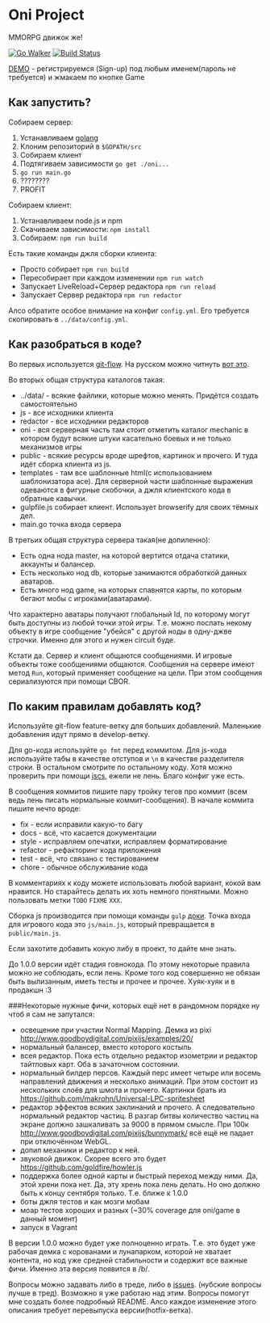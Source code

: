 # Oni Project

MMORPG движок же!

[![Go Walker](http://gowalker.org/api/v1/badge)](https://gowalker.org/github.com/oniproject/oniproject)
[![Build Status](https://drone.io/github.com/oniproject/oniproject/status.png)](https://drone.io/github.com/oniproject/oniproject/latest)

[DEMO](http://oniproject-lain.rhcloud.com/) - регистрируемся (Sign-up) под любым именем(пароль не требуется) и жмакаем по кнопке Game

## Как запустить?

Собираем сервер:

1. Устанавливаем [golang](http://golang.org)
2. Клоним репозиторий в `$GOPATH/src`
3. Собираем клиент
4. Подтягиваем зависимости `go get ./oni...`
5. `go run main.go`
6. ????????
7. PROFIT

Собираем клиент:

1. Устанавливаем node.js и npm
2. Скачиваем зависимости: `npm install`
3. Собираем: `npm run build`

Есть такие команды джля сборки клиента:

* Просто собирает `npm run build`
* Пересобирает при каждом изменении `npm run watch`
* Запускает LiveReload+Сервер редактора `npm run reload`
* Запускает Сервер редактора `npm run redactor`

Алсо обратите особое внимание на конфиг `config.yml`. Его требуется скопировать в `../data/config.yml`.


## Как разобраться в коде?

Во первых используется [git-flow](https://github.com/nvie/gitflow). На русском можно читнуть [вот это](http://habrahabr.ru/post/106912/).

Во вторых общая структура каталогов такая:

* ../data/ - всякие файлики, которые можно менять. Придётся создать самостоятельно
* js - все исходники клиента
* redactor - все исходники редакторов
* oni - вся серверная часть там стоит отметить каталог mechanic в котором будут всякие штуки касательно боевых и не только механизмов игры
* public - всякие ресурсы вроде шрефтов, картинок и прочего. И туда идёт сборка клиента из js.
* templates - там все шаблонные html(с использованием шаблонизатора ace). Для серверной части шаблонные выражения одеваются в фигурные скобочки, а джля клиентского кода в обратные кавычки.
* gulpfile.js собирает клиент. Использует browserify для своих тёмных дел.
* main.go точка входа сервера

В третьих общая структура сервера такая(не допиленно):
* Есть одна нода master, на которой вертится отдача статики, аккаунты и балансер.
* Есть несколько нод db, которые занимаются обработкой данных аватаров.
* Есть много нод game, на которых спавнятся карты, по которым бегают мобы с игроками(аватарами).

Что характерно аватары получают глобальный Id, по которому могут быть доступны из любой точки этой игры. Т.е. можно послать некому объекту в игре сообщение "убейся" с другой ноды в одну-джве строчки. Именно для этого и нужен circuit буде.

Кстати да. Сервер и клиент общаются сообщениями. И игровые объекты тоже сообщениями общаются. Сообщения на сервере имеют метод `Run`, который применяет сообщение на цели. При этом сообщения сериализуются при помощи CBOR.

## По каким правилам добавлять код?

Используйте git-flow feature-ветку для больших добавлений. Маленькие добавления идут прямо в develop-ветку.

Для go-кода используйте `go fmt` перед коммитом. Для js-кода используйте табы в качестве отступов и `\n` в качестве разделителя строки.
В остальном смотрите по остальному коду. Хотя можно проверить при помощи [jscs](https://github.com/mdevils/node-jscs), ежели не лень. Благо конфиг уже есть.

В сообщения коммитов пишите пару тройку тегов про коммит (всем ведь лень писать нормальные коммит-сообщения).
В начале коммита пишите нечто вроде:

* fix - если исправили какую-то багу
* docs - всё, что касается документации
* style - исправляем опечатки, исправляем форматирование
* refactor - рефакторинг кода приложения
* test - всё, что связано с тестированием
* chore - обычное обслуживание кода

В комментариях к коду можете использовать любой вариант, кокой вам нравится. Но старайтесь делать их хоть немного понятными. Можно пользовать метки `TODO` `FIXME` `XXX`.

Сборка js производится при помощи команды `gulp` [доки](http://gulpjs.com/). Точка входа для игрового кода это `js/main.js`, который превращается в `public/main.js`.

Если захотите добавить кокую либу в проект, то дайте мне знать.

До 1.0.0 версии идёт стадия говнокода. По этому некоторые правила можно не соблюдать, если лень. Кроме того код совершенно не обязан быть вылизанным, иметь тесты и прочее и прочее.
Хуяк-хуяк и в продакшн :3

###Некоторые нужные фичи, которых ещё нет в рандомном порядке ну чтоб я сам не запутался:

* освещение при участии Normal Mapping. Демка из pixi http://www.goodboydigital.com/pixijs/examples/20/
* нормальный балансер, вместо которого костыль
* всея редактор. Пока есть отдельно редактор изометрии и редактор тайтловых карт. Оба в зачаточном состоянии.
* нормальный билдер персов. Каждый перс имеет четыре или восемь направлений движения и несколько анимаций. При этом состоит из нескольких слоёв для шмота и прочего. Картинки брать из https://github.com/makrohn/Universal-LPC-spritesheet
* редактор эффектов всяких заклинаний и прочего. А следовательно нормальный редактор частиц. В разгар битвы количество частиц на экране должно зашкаливать за 9000 в прямом смысле. При 100к http://www.goodboydigital.com/pixijs/bunnymark/ всё ещё не падает при отключённом WebGL.
* допил механики и редактор к ней.
* звуковой движок. Скорее всего это будет https://github.com/goldfire/howler.js
* поддержка более одной карты и быстрый переход между ними. Да, этой хрени пока нет. Да, эту хрень пока лень делать. Но оно должно быть к концу сентября только. Т.е. ближе к 1.0.0
* боты джля тестов и как мозги мобам
* моар тестов хороших и разных (~30% coverage для oni/game в данный момент)
* запуск в Vagrant


В версии 1.0.0 можно будет уже полноценно играть. Т.е. это будет уже рабочая демка с корованами и лунапарком, которой не хватает контента, но код уже средней стабильности и содержит все важные фичи. Именно эта версия появится в /b/.

Вопросы можно задавать либо в треде, либо в
[issues](https://github.com/oniproject/oniproject/issues). (нубские вопросы лучше в тред).
Возможно я уже работаю над этим. Вопросы помогут мне создать более подробный README.
Алсо каждое изменение этого описания требует перевыпуска версии(hotfix-ветка).

